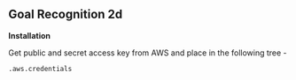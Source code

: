 Goal Recognition 2d
-

**Installation**

Get public and secret access key from AWS and place in the following tree - 

`.aws.credentials`
